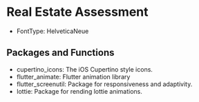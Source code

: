 # Real Estate Assessment
- FontType: HelveticaNeue

## Packages and Functions
- cupertino_icons: The iOS Cupertino style icons.
- flutter_animate: Flutter animation library
- flutter_screenutil: Package for responsiveness and adaptivity.
- lottie: Package for rending lottie animations.


